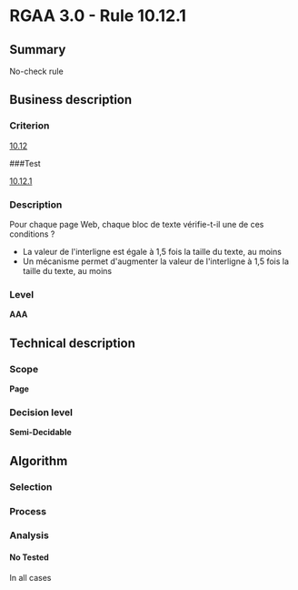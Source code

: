 # RGAA 3.0 -  Rule 10.12.1

## Summary

No-check rule

## Business description

### Criterion

[10.12](http://references.modernisation.gouv.fr/referentiel-technique-0#crit-10-12)

###Test

[10.12.1](http://references.modernisation.gouv.fr/referentiel-technique-0#test-10-12-1)

### Description

Pour chaque page Web, chaque bloc de texte v&eacute;rifie-t-il une de ces conditions ? 
 
 *  La valeur de l'interligne est &eacute;gale &agrave; 1,5 fois la taille du texte, au moins 
 *  Un m&eacute;canisme permet d'augmenter la valeur de l'interligne &agrave; 1,5 fois la taille du texte, au moins 


### Level

**AAA**

## Technical description

### Scope

**Page**

### Decision level

**Semi-Decidable**

## Algorithm

### Selection

### Process

### Analysis

#### No Tested 

In all cases

